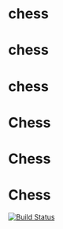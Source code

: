 # chess
# chess
# chess
# Chess
# Chess
# Chess
[![Build Status](https://travis-ci.com/Karina8941/Chess.svg?branch=master)](https://travis-ci.com/Karina8941/Chess)

